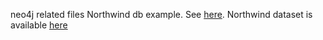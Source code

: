 neo4j related files
Northwind db example. See [here](https://www.markhneedham.com/blog/2014/10/23/neo4j-cypher-avoiding-the-eager/).
Northwind dataset is available [here](https://github.com/mneedham/neo4j-northwind/blob/master/data/customerDb.csv)
